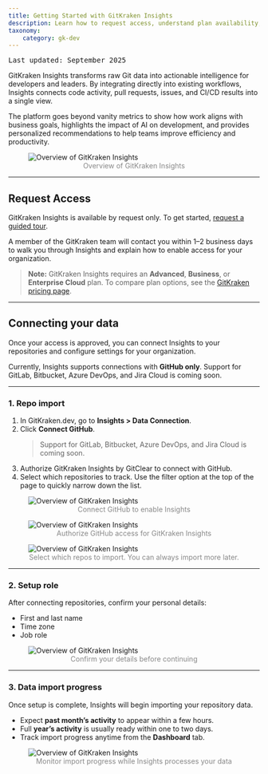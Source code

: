 ```yaml
---
title: Getting Started with GitKraken Insights
description: Learn how to request access, understand plan availability, and connect your data in GitKraken Insights.
taxonomy:
    category: gk-dev
---
```

<kbd>Last updated: September 2025</kbd>

GitKraken Insights transforms raw Git data into actionable intelligence for developers and leaders. By integrating directly into existing workflows, Insights connects code activity, pull requests, issues, and CI/CD results into a single view. 

The platform goes beyond vanity metrics to show how work aligns with business goals, highlights the impact of AI on development, and provides personalized recommendations to help teams improve efficiency and productivity.

<figure>
  <img src="/wp-content/uploads/gitkraken-insights-full-dashboard.png" srcset="/wp-content/uploads/gitkraken-insights-full-dashboard@2x.png" class="help-center-img img-bordered" alt="Overview of GitKraken Insights" />
  <figcaption style="text-align: center; color: #888">Overview of GitKraken Insights</figcaption>
</figure>

---

## Request Access

GitKraken Insights is available by request only. To get started, [request a guided tour](https://www.gitkraken.com/insights#form).  

A member of the GitKraken team will contact you within 1–2 business days to walk you through Insights and explain how to enable access for your organization.  

> **Note:** GitKraken Insights requires an **Advanced**, **Business**, or **Enterprise Cloud** plan. To compare plan options, see the [GitKraken pricing page](https://www.gitkraken.com/pricing).

---

## Connecting your data

Once your access is approved, you can connect Insights to your repositories and configure settings for your organization.  

Currently, Insights supports connections with **GitHub only**. Support for GitLab, Bitbucket, Azure DevOps, and Jira Cloud is coming soon. 

---

### 1. Repo import

1. In GitKraken.dev, go to **Insights > Data Connection**.  
2. Click **Connect GitHub**.  
   > Support for GitLab, Bitbucket, Azure DevOps, and Jira Cloud is coming soon.  
3. Authorize GitKraken Insights by GitClear to connect with GitHub.  
4. Select which repositories to track. Use the filter option at the top of the page to quickly narrow down the list.  

<figure>
  <img src="/wp-content/uploads/data-connection.png" srcset="/wp-content/uploads/data-connection@2x.png" class="help-center-img img-bordered" alt="Overview of GitKraken Insights" />
  <figcaption style="text-align: center; color: #888">Connect GitHub to enable Insights</figcaption>
</figure>

<figure>
  <img src="/wp-content/uploads/authorize-gitclear.png" srcset="/wp-content/uploads/authorize-gitclear@2x.png" class="help-center-img img-bordered" alt="Overview of GitKraken Insights" />
  <figcaption style="text-align: center; color: #888">Authorize GitHub access for GitKraken Insights</figcaption>
</figure>

<figure>
  <img src="/wp-content/uploads/import-repos.png" srcset="/wp-content/uploads/import-repos@2x.png" class="help-center-img img-bordered" alt="Overview of GitKraken Insights" />
  <figcaption style="text-align: center; color: #888">Select which repos to import. You can always import more later.</figcaption>
</figure>

---

### 2. Setup role

After connecting repositories, confirm your personal details:

- First and last name  
- Time zone  
- Job role  

<figure>
  <img src="/wp-content/uploads/set-role.png" srcset="/wp-content/uploads/set-role@2x.png" class="help-center-img img-bordered" alt="Overview of GitKraken Insights" />
  <figcaption style="text-align: center; color: #888">Confirm your details before continuing</figcaption>
</figure>


---

### 3. Data import progress

Once setup is complete, Insights will begin importing your repository data.  

- Expect **past month’s activity** to appear within a few hours.  
- Full **year’s activity** is usually ready within one to two days.  
- Track import progress anytime from the **Dashboard** tab.  

<figure>
  <img src="/wp-content/uploads/import-progress.png" srcset="/wp-content/uploads/import-progress@2x.png" class="help-center-img img-bordered" alt="Overview of GitKraken Insights" />
  <figcaption style="text-align: center; color: #888">Monitor import progress while Insights processes your data</figcaption>
</figure>